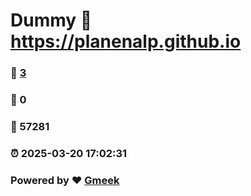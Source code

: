# Dummy :link: https://planenalp.github.io 
### :page_facing_up: [3](https://planenalp.github.io/tag.html) 
### :speech_balloon: 0 
### :hibiscus: 57281 
### :alarm_clock: 2025-03-20 17:02:31 
### Powered by :heart: [Gmeek](https://github.com/Meekdai/Gmeek)
